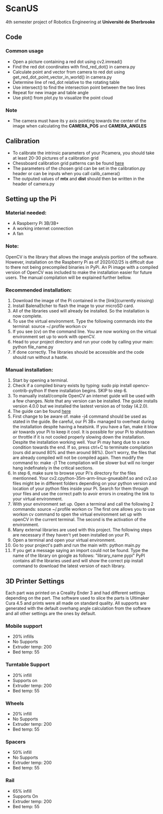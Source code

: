 # ScanUS
4th semester project of Robotics Engineering at **Université de Sherbrooke**

## Code
### Common usage
- Open a picture containing a red dot using cv2.imread()
- Find the red dot coordinates with find_red_dot() in camera.py
- Calculate point and vector from camera to red dot using get_red_dot_point_vector_in_world() in camera.py 
- Determine line of red_dot relative to the rotating table
- Use intersect() to find the intersection point between the two lines
- Repeat for new image and table angle
- Use plot() from plot.py to visualize the point cloud
### Note
- The camera must have its y axis pointing towards the center of the image when calculating the **CAMERA_POS** and **CAMERA_ANGLES** 
## Calibration
- To calibrate the intrinsic parameters of your Picamera, you should take at least 20-30 pictures of a calibration grid
- Chessboard calibration grid patterns can be found [here](https://markhedleyjones.com/projects/calibration-checkerboard-collection)
- The parameters of the chosen grid can be set in the calibration.py header or can be inputs when you call calib_camera()
- The outputed values of **mtx** and **dist** should then be written in the header of camera.py

## Setting up the Pi
### Material needed:
- A Raspberry Pi 3B/3B+
- A working internet connection
- A fan

### Note: 
OpenCV is the library that allows the image analysis portion of the software. 
However, installation on the Raspberry Pi as of 2020/02/25 is difficult due to there not being
precompiled binaries in PyPi. 
An Pi image with a compiled version of OpenCV was included to make the installation easier for future users. 
The manual compilation will be explained further bellow. 

### Recommended installation:
1. Download the image of the Pi contained in the [link](currently missing)
2. Install BalenaEtcher to flash the image to your microSD card.
3. All of the libraries used will already be installed. So the installation is now complete.
4. To use the virtual environment. Type the following commands into the terminal:
source ~/.profile
workon cv 
5. If you see (cv) on the command line. You are now working on the virtual environment set up to work with openCV. 
6. Head to your project directory and run your code by calling your main:
python file_name.py
7. If done correctly. The libraries should be accessible and the code should run without a hastle.

### Manual installation:
1. Start by opening a terminal.
2. Check if a compiled binary exists by typing:
sudo pip install opencv-contrib-python
If there installation begins. SKIP to step 6.
2. To manually install/compile OpenCV an internet guide will be used with a few changes. Note that any 
version can be installed. The guide installs version 4.0.0 but we installed the lastest version as of today (4.2.0).
3. The guide can be found [here](https://www.pyimagesearch.com/2018/09/26/install-opencv-4-on-your-raspberry-pi/?fbclid=IwAR2Ive8JRk1Rmsd-L2Q14sKA6e-RKXLADuGuhVXQ_LvJyMGnPrbBibMMPN0)
4. First change to be aware of. make -j4 command should be used as stated in the guide. Be careful, our Pi
3B+ managed to overheat during the installation despite having a heatsink. If you have a fan, make it blow air 
towards your Pi to keep it cool. It is possible for your Pi to shutdown or throttle if it is not cooled properly 
slowing down the installation. Despite the installation working well. Your Pi may hang due to a race condition 
towards the end. If so, press ctrl+C to terminate compilation (ours did around 80% and then around 98%). 
Don't worry, the files that are already compiled will not be compiled again. Then modify the command to: 
make -j1 
The compilation will be slower but will no longer hang indefinately in the critical sections. 
5. In step 6, make sure to browse your Pi's directory for the files mentionned. Your 
cv2.cpython-35m-arm-linux-gnueabihf.so and cv2.so files might be in different folders depending on your python
version and location of your python files inside your Pi. Search for them through your files and use the correct 
path to avoir errors in creating the link to your virtual environment.
6. With your environment set up. Open a terminal and call the following 2 commands:
source ~/.profile
workon cv
The first one allows you to use workon cv command to open the virtual environment set up with openCV in the current 
terminal. The second is the activation of the environment.
7. Many external libraries are used with this project. The following steps are necessary if they haven't yet been 
installed on your Pi. 
8. Open a terminal and open your virtual environment.
9. Go to your project's path and run the main with:
python main.py
10. If you get a message saying an import could not be found. Type the name of the library on google as follows:
"library_name pypi"
PyPI contains all the libraries used and will show the correct pip install command to download the latest version of
each library.

## 3D Printer Settings
  Each part was printed on a Creality Ender 3 and had different settings depending on the part.
  The software used to slice the parts is Ultimaker Cura 4.5 and prints were all made on standard quality.
  All supports are generated with the default overhang angle calculation from the software and all other settings
  are the ones by default.
  ### Mobile support
  - 20% infills
  - No Supports
  - Extruder temp: 200
  - Bed temp: 55
  ### Turntable Support
  - 20% infill
  - Supports on
  - Extruder temp: 200
  - Bed temp: 55
  ### Wheels
  - 20% infill
  - No Supports
  - Extruder temp: 200
  - Bed temp: 55
  ### Spacers
  - 50% infill
  - No Supports
  - Extruder temp: 200
  - Bed temp: 55
  ### Rail
  - 65% infill
  - Supports On
  - Extruder temp: 200
  - Bed temp: 55
